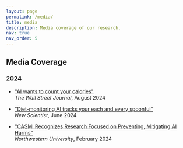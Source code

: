```yaml
---
layout: page
permalink: /media/
title: media
description: Media coverage of our research.
nav: true
nav_order: 5
---
```


## Media Coverage

### 2024
- ["AI wants to count your calories"](https://www.wsj.com/tech/ai/ai-count-calories-weight-loss-6acc7019?st=a5sk6r6qoaqex7t&reflink=desktopwebshare_permalink)  
  *The Wall Street Journal*, August 2024

- ["Diet-monitoring AI tracks your each and every spoonful"](https://www.newscientist.com/article/2431572-diet-monitoring-ai-tracks-your-each-and-every-spoonful/)  
  *New Scientist*, June 2024

- ["CASMI Recognizes Research Focused on Preventing, Mitigating AI Harms"](https://casmi.northwestern.edu/news/articles/2024/casmi-recognizes-research-focused-on-preventing-mitigating-ai-harms.html)  
  *Northwestern University*, February 2024 
